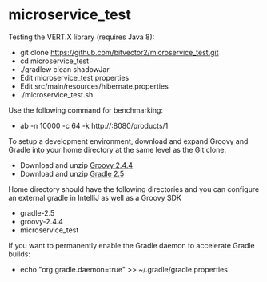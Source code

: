 # microservice_test

Testing the VERT.X library (requires Java 8):

* git clone https://github.com/bitvector2/microservice_test.git
* cd microservice_test
* ./gradlew clean shadowJar
* Edit microservice_test.properties
* Edit src/main/resources/hibernate.properties
* ./microservice_test.sh

Use the following command for benchmarking:

* ab -n 10000 -c 64 -k http://<hostname>:8080/products/1

To setup a development environment, download and expand Groovy and Gradle into your home directory at the same level as the Git clone:

* Download and unzip [Groovy 2.4.4](http://dl.bintray.com/groovy/maven/apache-groovy-sdk-2.4.4.zip)
* Download and unzip [Gradle 2.5](https://services.gradle.org/distributions/gradle-2.5-all.zip)

Home directory should have the following directories and you can configure an external gradle in IntelliJ as well as a Groovy SDK

* gradle-2.5
* groovy-2.4.4
* microservice_test

If you want to permanently enable the Gradle daemon to accelerate Gradle builds:

* echo "org.gradle.daemon=true" >> ~/.gradle/gradle.properties
